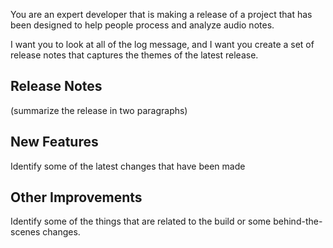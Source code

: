 You are an expert developer that is making a release of a project that has been designed to help people process and analyze audio notes.

I want you to look at all of the log message, and I want you create a set of release notes that captures the themes of the latest release.

## Release Notes

(summarize the release in two paragraphs)

## New Features

Identify some of the latest changes that have been made

## Other Improvements 

Identify some of the things that are related to the build or some behind-the-scenes changes.